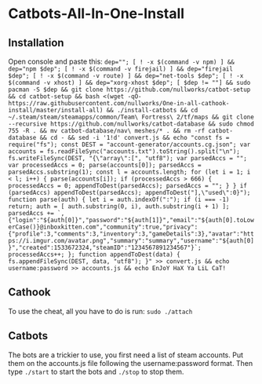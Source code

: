 # Catbots-All-In-One-Install
## Installation
Open console and paste this:
```dep=""; [ ! -x $(command -v npm) ] && dep="npm $dep"; [ ! -x $(command -v firejail) ] && dep="firejail $dep"; [ ! -x $(command -v route) ] && dep="net-tools $dep"; [ ! -x $(command -v xhost) ] && dep="xorg-xhost $dep"; [ $dep != ""] && sudo pacman -S $dep && git clone https://github.com/nullworks/catbot-setup && cd catbot-setup && bash <(wget -qO- https://raw.githubusercontent.com/nullworks/One-in-all-cathook-install/master/install-all) && ./install-catbots && cd ~/.steam/steam/steamapps/common/Team\ Fortress\ 2/tf/maps && git clone --recursive https://github.com/nullworks/catbot-database && sudo chmod 755 -R . && mv catbot-database/nav\ meshes/* . && rm -rf catbot-database && cd - && sed -i '1!d' convert.js && echo "const fs = require("fs"); const DEST = "account-generator/accounts.cg.json"; var accounts = fs.readFileSync("accounts.txt").toString().split("\n"); fs.writeFileSync(DEST, "{\"array\":[", "utf8"); var parsedAccs = ""; var processedAccs = 0; parse(accounts[0]); parsedAccs = parsedAccs.substring(1); const l = accounts.length; for (let i = 1; i < l; i++) { parse(accounts[i]); if (processedAccs > 666) { processedAccs = 0; appendToDest(parsedAccs); parsedAccs = ""; } } if (parsedAccs) appendToDest(parsedAccs); appendToDest("],\"used\":0}"); function parse(auth) { let i = auth.indexOf(":"); if (i === -1) return; auth = [ auth.substring(0, i), auth.substring(i + 1) ]; parsedAccs += `,{"login":"${auth[0]}","password":"${auth[1]}","email":"${auth[0].toLowerCase()}@inboxkitten.com","community":true,"privacy":{"profile":3,"comments":3,"inventory":3,"gameDetails":3},"avatar":"https://i.imgur.com/avatar.png","summary":"summary","username":"${auth[0]}","created":1533672324,"steamID":"1234567891234567"}`; processedAccs++; }; function appendToDest(data) { fs.appendFileSync(DEST, data, "utf8"); }" >> convert.js && echo username:password >> accounts.js && echo EnJoY HaX Ya LiL CaT!```
## Cathook
To use the cheat, all you have to do is run:
```sudo ./attach```
## Catbots
The bots are a trickier to use, you first need a list of steam accounts.
Put them on the accounts.js file following the username:password format.
Then type ```./start``` to start the bots and ```./stop``` to stop them.
